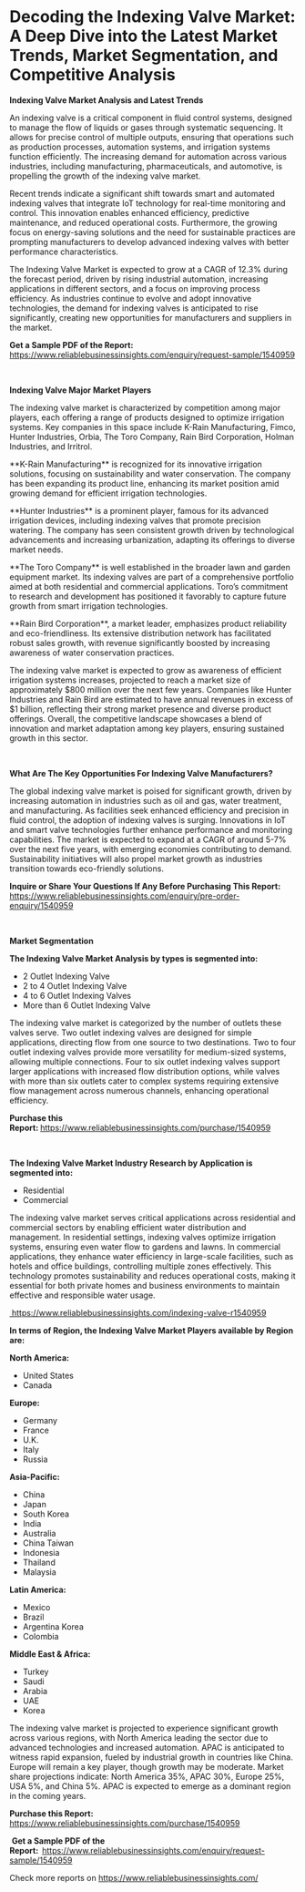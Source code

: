 <p><h1>Decoding the Indexing Valve Market: A Deep Dive into the Latest Market Trends, Market Segmentation, and Competitive Analysis</h1></p><p><strong>Indexing Valve Market Analysis and Latest Trends</strong></p>
<p><p>An indexing valve is a critical component in fluid control systems, designed to manage the flow of liquids or gases through systematic sequencing. It allows for precise control of multiple outputs, ensuring that operations such as production processes, automation systems, and irrigation systems function efficiently. The increasing demand for automation across various industries, including manufacturing, pharmaceuticals, and automotive, is propelling the growth of the indexing valve market.</p><p>Recent trends indicate a significant shift towards smart and automated indexing valves that integrate IoT technology for real-time monitoring and control. This innovation enables enhanced efficiency, predictive maintenance, and reduced operational costs. Furthermore, the growing focus on energy-saving solutions and the need for sustainable practices are prompting manufacturers to develop advanced indexing valves with better performance characteristics.</p><p>The Indexing Valve Market is expected to grow at a CAGR of 12.3% during the forecast period, driven by rising industrial automation, increasing applications in different sectors, and a focus on improving process efficiency. As industries continue to evolve and adopt innovative technologies, the demand for indexing valves is anticipated to rise significantly, creating new opportunities for manufacturers and suppliers in the market.</p></p>
<p><strong>Get a Sample PDF of the Report:&nbsp;</strong> <a href="https://www.reliablebusinessinsights.com/enquiry/request-sample/1540959?utm_campaign=2574&utm_medium=2&utm_source=Github&utm_content=ia&utm_term=20022025&utm_id=indexing-valve">https://www.reliablebusinessinsights.com/enquiry/request-sample/1540959</a></p>
<p>&nbsp;</p>
<p><strong>Indexing Valve Major Market Players</strong></p>
<p><p>The indexing valve market is characterized by competition among major players, each offering a range of products designed to optimize irrigation systems. Key companies in this space include K-Rain Manufacturing, Fimco, Hunter Industries, Orbia, The Toro Company, Rain Bird Corporation, Holman Industries, and Irritrol.</p><p>**K-Rain Manufacturing** is recognized for its innovative irrigation solutions, focusing on sustainability and water conservation. The company has been expanding its product line, enhancing its market position amid growing demand for efficient irrigation technologies.</p><p>**Hunter Industries** is a prominent player, famous for its advanced irrigation devices, including indexing valves that promote precision watering. The company has seen consistent growth driven by technological advancements and increasing urbanization, adapting its offerings to diverse market needs.</p><p>**The Toro Company** is well established in the broader lawn and garden equipment market. Its indexing valves are part of a comprehensive portfolio aimed at both residential and commercial applications. Toro’s commitment to research and development has positioned it favorably to capture future growth from smart irrigation technologies.</p><p>**Rain Bird Corporation**, a market leader, emphasizes product reliability and eco-friendliness. Its extensive distribution network has facilitated robust sales growth, with revenue significantly boosted by increasing awareness of water conservation practices.</p><p>The indexing valve market is expected to grow as awareness of efficient irrigation systems increases, projected to reach a market size of approximately $800 million over the next few years. Companies like Hunter Industries and Rain Bird are estimated to have annual revenues in excess of $1 billion, reflecting their strong market presence and diverse product offerings. Overall, the competitive landscape showcases a blend of innovation and market adaptation among key players, ensuring sustained growth in this sector.</p></p>
<p>&nbsp;</p>
<p><strong>What Are The Key Opportunities For Indexing Valve Manufacturers?</strong></p>
<p><p>The global indexing valve market is poised for significant growth, driven by increasing automation in industries such as oil and gas, water treatment, and manufacturing. As facilities seek enhanced efficiency and precision in fluid control, the adoption of indexing valves is surging. Innovations in IoT and smart valve technologies further enhance performance and monitoring capabilities. The market is expected to expand at a CAGR of around 5-7% over the next five years, with emerging economies contributing to demand. Sustainability initiatives will also propel market growth as industries transition towards eco-friendly solutions.</p></p>
<p><strong>Inquire or Share Your Questions If Any Before Purchasing This Report:</strong> <a href="https://www.reliablebusinessinsights.com/enquiry/pre-order-enquiry/1540959?utm_campaign=2574&utm_medium=2&utm_source=Github&utm_content=ia&utm_term=20022025&utm_id=indexing-valve">https://www.reliablebusinessinsights.com/enquiry/pre-order-enquiry/1540959</a></p>
<p>&nbsp;</p>
<p><strong>Market Segmentation</strong></p>
<p><strong>The Indexing Valve Market Analysis by types is segmented into:</strong></p>
<p><ul><li>2 Outlet Indexing Valve</li><li>2 to 4 Outlet Indexing Valve</li><li>4 to 6 Outlet Indexing Valves</li><li>More than 6 Outlet Indexing Valve</li></ul></p>
<p><p>The indexing valve market is categorized by the number of outlets these valves serve. Two outlet indexing valves are designed for simple applications, directing flow from one source to two destinations. Two to four outlet indexing valves provide more versatility for medium-sized systems, allowing multiple connections. Four to six outlet indexing valves support larger applications with increased flow distribution options, while valves with more than six outlets cater to complex systems requiring extensive flow management across numerous channels, enhancing operational efficiency.</p></p>
<p><strong>Purchase this Report:&nbsp;</strong><a href="https://www.reliablebusinessinsights.com/purchase/1540959?utm_campaign=2574&utm_medium=2&utm_source=Github&utm_content=ia&utm_term=20022025&utm_id=indexing-valve">https://www.reliablebusinessinsights.com/purchase/1540959</a></p>
<p>&nbsp;</p>
<p><strong>The Indexing Valve Market Industry Research by Application is segmented into:</strong></p>
<p><ul><li>Residential</li><li>Commercial</li></ul></p>
<p><p>The indexing valve market serves critical applications across residential and commercial sectors by enabling efficient water distribution and management. In residential settings, indexing valves optimize irrigation systems, ensuring even water flow to gardens and lawns. In commercial applications, they enhance water efficiency in large-scale facilities, such as hotels and office buildings, controlling multiple zones effectively. This technology promotes sustainability and reduces operational costs, making it essential for both private homes and business environments to maintain effective and responsible water usage.</p></p>
<p><a href="https://www.reliablebusinessinsights.com/indexing-valve-r1540959?utm_campaign=2574&utm_medium=2&utm_source=Github&utm_content=ia&utm_term=20022025&utm_id=indexing-valve">&nbsp;https://www.reliablebusinessinsights.com/indexing-valve-r1540959</a></p>
<p><strong>In terms of Region, the Indexing Valve Market Players available by Region are:</strong></p>
<p>
    <p> <strong> North America: </strong>
        <ul>
            <li>United States</li>
            <li>Canada</li>
        </ul>
        </p> 
    <p> <strong> Europe: </strong>
        <ul>
            <li>Germany</li>
            <li>France</li>
            <li>U.K.</li>
            <li>Italy</li>
            <li>Russia</li>
        </ul>
        </p> 
    <p> <strong> Asia-Pacific: </strong>
        <ul>
            <li>China</li>
            <li>Japan</li>
            <li>South Korea</li>
            <li>India</li>
            <li>Australia</li>
            <li>China Taiwan</li>
            <li>Indonesia</li>
            <li>Thailand</li>
            <li>Malaysia</li>
        </ul>
        </p> 
    <p> <strong> Latin America: </strong>
        <ul>
            <li>Mexico</li>
            <li>Brazil</li>
            <li>Argentina Korea</li>
            <li>Colombia</li>
        </ul>
        </p> 
    <p> <strong> Middle East & Africa: </strong>
        <ul>
            <li>Turkey</li>
            <li>Saudi</li>
            <li>Arabia</li>
            <li>UAE</li>
            <li>Korea</li>
        </ul>
    </p>
    </p>
<p><p>The indexing valve market is projected to experience significant growth across various regions, with North America leading the sector due to advanced technologies and increased automation. APAC is anticipated to witness rapid expansion, fueled by industrial growth in countries like China. Europe will remain a key player, though growth may be moderate. Market share projections indicate: North America 35%, APAC 30%, Europe 25%, USA 5%, and China 5%. APAC is expected to emerge as a dominant region in the coming years.</p></p>
<p><strong>Purchase this Report: </strong><a href="https://www.reliablebusinessinsights.com/purchase/1540959?utm_campaign=2574&utm_medium=2&utm_source=Github&utm_content=ia&utm_term=20022025&utm_id=indexing-valve">https://www.reliablebusinessinsights.com/purchase/1540959</a></p>
<p>&nbsp;<strong>Get a Sample PDF of the Report:&nbsp;&nbsp;</strong><a href="https://www.reliablebusinessinsights.com/enquiry/request-sample/1540959?utm_campaign=2574&utm_medium=2&utm_source=Github&utm_content=ia&utm_term=20022025&utm_id=indexing-valve">https://www.reliablebusinessinsights.com/enquiry/request-sample/1540959</a></p>
<p><strong></strong></p>
<p>Check more reports on <a href="https://www.reliablebusinessinsights.com/?utm_campaign=2574&utm_medium=2&utm_source=Github&utm_content=ia&utm_term=20022025&utm_id=indexing-valve">https://www.reliablebusinessinsights.com/</a></p>
